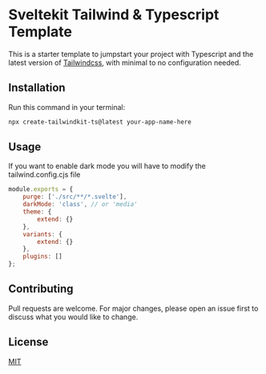 # Sveltekit Tailwind & Typescript Template

This is a starter template to jumpstart your project with Typescript and the latest version of [Tailwindcss](https://tailwindcss.com/), with minimal to no configuration needed.

## Installation

Run this command in your terminal:

```bash
npx create-tailwindkit-ts@latest your-app-name-here
```

## Usage

If you want to enable dark mode you will have to modify the tailwind.config.cjs file

```javascript
module.exports = {
	purge: ['./src/**/*.svelte'],
	darkMode: 'class', // or 'media'
	theme: {
		extend: {}
	},
	variants: {
		extend: {}
	},
	plugins: []
};
```

## Contributing

Pull requests are welcome. For major changes, please open an issue first to discuss what you would like to change.

## License

[MIT](https://choosealicense.com/licenses/mit/)
